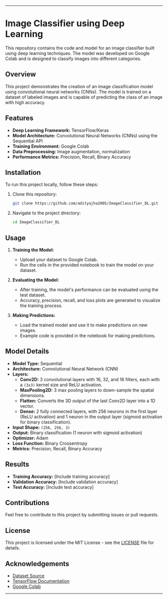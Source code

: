 

---

# Image Classifier using Deep Learning

This repository contains the code and model for an image classifier built using deep learning techniques. The model was developed on Google Colab and is designed to classify images into different categories.

## Overview

This project demonstrates the creation of an image classification model using convolutional neural networks (CNNs). The model is trained on a dataset of labeled images and is capable of predicting the class of an image with high accuracy.

## Features

- **Deep Learning Framework:** TensorFlow/Keras
- **Model Architecture:** Convolutional Neural Networks (CNNs) using the Sequential API
- **Training Environment:** Google Colab
- **Data Preprocessing:** Image augmentation, normalization
- **Performance Metrics:** Precision, Recall, Binary Accuracy

## Installation

To run this project locally, follow these steps:

1. Clone this repository:
    ```bash
    git clone https://github.com/adityajha2005/ImageClassifier_DL.git
    ```
2. Navigate to the project directory:
    ```bash
    cd ImageClassifier_DL
    ```

## Usage

1. **Training the Model:**
   - Upload your dataset to Google Colab.
   - Run the cells in the provided notebook to train the model on your dataset.

2. **Evaluating the Model:**
   - After training, the model's performance can be evaluated using the test dataset.
   - Accuracy, precision, recall, and loss plots are generated to visualize the training process.

3. **Making Predictions:**
   - Load the trained model and use it to make predictions on new images.
   - Example code is provided in the notebook for making predictions.

## Model Details

- **Model Type:** Sequential
- **Architecture:** Convolutional Neural Network (CNN)
- **Layers:**
  - **Conv2D:** 3 convolutional layers with 16, 32, and 16 filters, each with a `(3x3)` kernel size and ReLU activation.
  - **MaxPooling2D:** 3 max pooling layers to down-sample the spatial dimensions.
  - **Flatten:** Converts the 3D output of the last Conv2D layer into a 1D vector.
  - **Dense:** 2 fully connected layers, with 256 neurons in the first layer (ReLU activation) and 1 neuron in the output layer (sigmoid activation for binary classification).
- **Input Shape:** `(256, 256, 3)`
- **Output:** Binary classification (1 neuron with sigmoid activation)
- **Optimizer:** Adam
- **Loss Function:** Binary Crossentropy
- **Metrics:** Precision, Recall, Binary Accuracy

## Results

- **Training Accuracy:** [Include training accuracy]
- **Validation Accuracy:** [Include validation accuracy]
- **Test Accuracy:** [Include test accuracy]

## Contributions

Feel free to contribute to this project by submitting issues or pull requests.

## License

This project is licensed under the MIT License - see the [LICENSE](LICENSE) file for details.

## Acknowledgements

- [Dataset Source](#)
- [TensorFlow Documentation](https://www.tensorflow.org/)
- [Google Colab](https://colab.research.google.com/)

---

